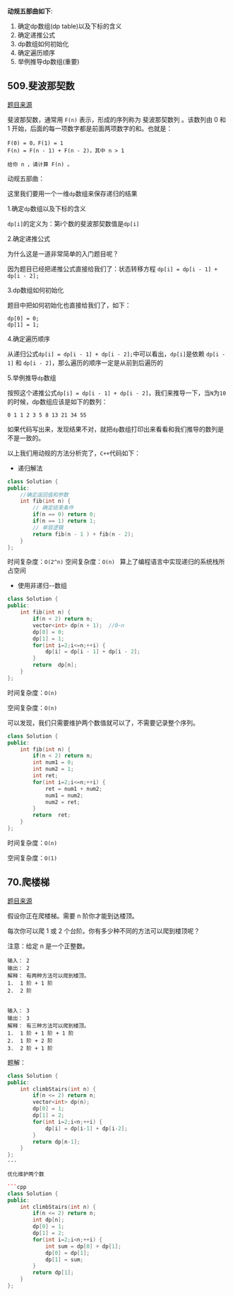 **动规五部曲如下**:

1. 确定dp数组(dp table)以及下标的含义 
2. 确定递推公式
3. dp数组如何初始化
4. 确定遍历顺序
5. 举例推导dp数组(重要)

## 509.斐波那契数
[题目来源](https://leetcode-cn.com/problems/fibonacci-number/)

斐波那契数，通常用 `F(n)` 表示，形成的序列称为 斐波那契数列 。该数列由 0 和 1 开始，后面的每一项数字都是前面两项数字的和。也就是：
```
F(0) = 0，F(1) = 1
F(n) = F(n - 1) + F(n - 2)，其中 n > 1

给你 n ，请计算 F(n) 。
```

动规五部曲：

这里我们要用一个一维`dp`数组来保存递归的结果

1.确定`dp`数组以及下标的含义

`dp[i]`的定义为：第i个数的斐波那契数值是`dp[i]`

2.确定递推公式

为什么这是一道非常简单的入门题目呢？

因为题目已经把递推公式直接给我们了：状态转移方程 `dp[i] = dp[i - 1] + dp[i - 2];`

3.dp数组如何初始化

题目中把如何初始化也直接给我们了，如下：
```
dp[0] = 0;
dp[1] = 1;
```

4.确定遍历顺序

从递归公式`dp[i] = dp[i - 1] + dp[i - 2];`中可以看出，`dp[i]`是依赖 `dp[i - 1]` 和 `dp[i - 2]`，那么遍历的顺序一定是从前到后遍历的

5.举例推导`dp`数组

按照这个递推公式`dp[i] = dp[i - 1] + dp[i - 2]`，我们来推导一下，当`N`为`10`的时候，dp数组应该是如下的数列：

`0 1 1 2 3 5 8 13 21 34 55`

如果代码写出来，发现结果不对，就把`dp`数组打印出来看看和我们推导的数列是不是一致的。

以上我们用动规的方法分析完了，`C++`代码如下：

- 递归解法

```cpp
class Solution {
public:
    //确定返回值和参数
    int fib(int n) {
        // 确定结束条件
        if(n == 0) return 0;
        if(n == 1) return 1;
        // 单层逻辑
        return fib(n - 1 ) + fib(n - 2);
    }
};
```

时间复杂度：`O(2^n)`
空间复杂度：`O(n) ` 算上了编程语言中实现递归的系统栈所占空间

- 使用非递归--数组

```cpp
class Solution {
public:
    int fib(int n) {
        if(n < 2) return n;
        vector<int> dp(n + 1);  //0~n
        dp[0] = 0;
        dp[1] = 1;
        for(int i=2;i<=n;++i) {
            dp[i] = dp[i - 1] + dp[i - 2];
        }
        return  dp[n];
    }
};
```
时间复杂度：`O(n)`

空间复杂度：`O(n)`

可以发现，我们只需要维护两个数值就可以了，不需要记录整个序列。

```cpp
class Solution {
public:
    int fib(int n) {
        if(n < 2) return n;
        int num1 = 0;
        int num2 = 1;
        int ret;
        for(int i=2;i<=n;++i) {
            ret = num1 + num2;
            num1 = num2;
            num2 = ret;
        }
        return  ret;
    }
};
```
时间复杂度：`O(n)`

空间复杂度：`O(1)`

## 70.爬楼梯
[题目来源](https://leetcode-cn.com/problems/climbing-stairs/)

假设你正在爬楼梯。需要 n 阶你才能到达楼顶。

每次你可以爬 1 或 2 个台阶。你有多少种不同的方法可以爬到楼顶呢？

注意：给定 n 是一个正整数。

```
输入： 2
输出： 2
解释： 有两种方法可以爬到楼顶。
1.  1 阶 + 1 阶
2.  2 阶


输入： 3
输出： 3
解释： 有三种方法可以爬到楼顶。
1.  1 阶 + 1 阶 + 1 阶
2.  1 阶 + 2 阶
3.  2 阶 + 1 阶
```

题解：

```cpp
class Solution {
public:
    int climbStairs(int n) {
        if(n <= 2) return n;
        vector<int> dp(n);
        dp[0] = 1;
        dp[1] = 2;
        for(int i=2;i<n;++i) {
            dp[i] = dp[i-1] + dp[i-2];
        }
        return dp[n-1];
    }
};
···

优化维护两个数

```cpp
class Solution {
public:
    int climbStairs(int n) {
        if(n <= 2) return n;
        int dp[n];
        dp[0] = 1;
        dp[1] = 2;
        for(int i=2;i<n;++i) {
            int sum = dp[0] + dp[1];
            dp[0] = dp[1];
            dp[1] = sum;
        }
        return dp[1];
    }
};
```